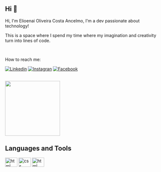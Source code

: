 ## Hi 👋

Hi, I'm Elioenai Oliveira Costa Ancelmo, I'm a dev passionate about technology!

This is a space where I spend my time where my imagination and creativity turn into lines of code.

<br>


How to reach me:

 [![Linkedin](https://img.shields.io/badge/LinkedIn-0077B5?style=for-the-badge&logo=linkedin&logoColor=white)](https://www.linkedin.com/in/elioenai-oliveira-costa-ancelmo)
 [![Instagran](https://img.shields.io/badge/Instagram-E4405F?style=for-the-badge&logo=instagram&logoColor=white)](https://www.instagram.com/elioenai_tecnologo/)
 [![Facebook](https://img.shields.io/badge/Facebook-1877F2?style=for-the-badge&logo=facebook&logoColor=white)](https://www.facebook.com/elioenai.oliveiracosta)
 
 <br>
 
  <img height="180em" src="https://github-readme-stats.vercel.app/api?username=elioenaiancelmo&show_icons=true&theme=dracula"/>   
  
  <br>
  
 ## Languages and Tools
  
  
  <img align="center" alt="html" height="30" width="40" src="https://cdn.jsdelivr.net/gh/devicons/devicon/icons/html5/html5-original.svg"/>  <img align="center" alt="css" height="30" width="40" src="https://cdn.jsdelivr.net/gh/devicons/devicon/icons/css3/css3-original.svg" /> <img align="center" alt="html" height="30" width="40" src="https://cdn.jsdelivr.net/gh/devicons/devicon/icons/javascript/javascript-original.svg"/>
